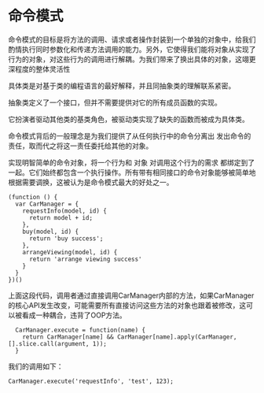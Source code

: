 # 命令模式

命令模式的目标是将方法的调用、请求或者操作封装到一个单独的对象中，给我们酌情执行同时参数化和传递方法调用的能力。另外，它使得我们能将对象从实现了行为的对象，对这些行为的调用进行解耦。为我们带来了换出具体的对象，这翊更深程度的整体灵活性

具体类是对基于类的编程语言的最好解释，并且同抽象类的理解联系紧密。

抽象类定义了一个接口，但并不需要提供对它的所有成员函数的实现。

它扮演者驱动其他类的基类角色，被驱动类实现了缺失的函数而被成为具体类。

命令模式背后的一般理念是为我们提供了从任何执行中的命令分离出  发出命令的责任，取而代之将这一责任委托给其他的对象。

实现明智简单的命令对象，将一个行为和 对象 对调用这个行为的需求 都绑定到了一起。它们始终都包含一个执行操作。所有带有相同接口的命令对象能够被简单地根据需要调换，这被认为是命令模式最大的好处之一。

```
(function () {
  var CarManager = {
    requestInfo(model, id) {
      return model + id;
    },
    buy(model, id) {
      return 'buy success';
    },
    arrangeViewing(model, id) {
      return 'arrange viewing success'
    }
  }
})()
```

上面这段代码，调用者通过直接调用CarManager内部的方法，如果CarManager的核心API发生改变，可能需要所有直接访问这些方法的对象也跟着被修改，这可以被看成一种耦合，违背了OOP方法。

```
  CarManager.execute = function(name) {
    return CarManager[name] && CarManager[name].apply(CarManager, [].slice.call(argument, 1));
  }
```

我们的调用如下：
```
CarManager.execute('requestInfo', 'test', 123);
```